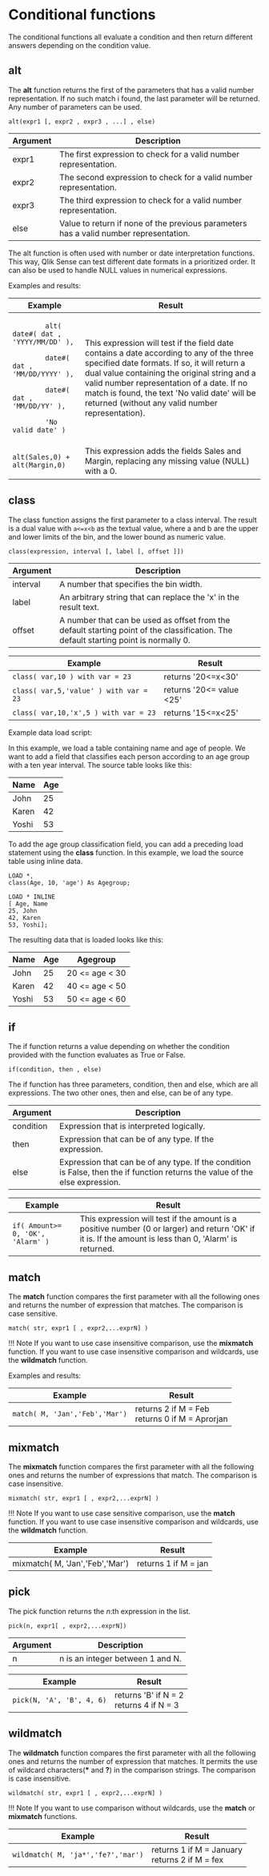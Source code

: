 # Conditional functions

The conditional functions all evaluate a condition and then return different answers depending on the condition value.

## alt

The **alt** function returns the first of the parameters that has a valid number representation. If no such match i
found, the last parameter will be returned. Any number of parameters can be used.

`alt(expr1 [, expr2 , expr3 , ...] , else)`

| Argument | Description                                                                           |
| -------- | ------------------------------------------------------------------------------------- |
| expr1    | The first expression to check for a valid number representation.                      |
| expr2    | The second expression to check for a valid number representation.                     |
| expr3    | The third expression to check for a valid number representation.                      |
| else     | Value to return if none of the previous parameters has a valid number representation. |

The alt function is often used with number or date interpretation functions. This way, Qlik Sense can test different
date formats in a prioritized order. It can also be used to handle NULL values in numerical expressions.

Examples and results:

<table>
<thead>
<tr>
<th>Example</th>
<th>Result</th>
</tr>
</thead>
<tbody>
<tr>
<td>
    <code>
        alt( date#( dat , 'YYYY/MM/DD' ),<br>
        date#( dat , 'MM/DD/YYYY' ),<br>
        date#( dat , 'MM/DD/YY' ),<br>
        'No valid date' )
    </code>
</td>
<td>This expression will test if the field date contains a date according to any of the three specified date formats.
If so, it will return a dual value containing the original string and a valid number representation of a date. If no
match is found, the text 'No valid date' will be returned (without any valid number representation).</td>
</tr>
<tr>
<td><p><code>alt(Sales,0) + alt(Margin,0)</code></p></td>
<td>This expression adds the fields Sales and Margin, replacing any missing value (NULL) with a 0.</td>
</tr>
</tbody>
</table>

## class

The class function assigns the first parameter to a class interval. The result is a dual value with `a<=x<b` as the
textual value, where a and b are the upper and lower limits of the bin, and the lower bound as numeric value.

`class(expression, interval [, label [, offset ]])`

| Argument | Description |
| -------- | ----------- |
| interval | A number that specifies the bin width. |
| label    | An arbitrary string that can replace the 'x' in the result text. |
| offset   | A number that can be used as offset from the default starting point of the classification. The default starting point is normally 0. |

| Example                                | Result                     |
| -------------------------------------- | -------------------------- |
| `class( var,10 ) with var = 23`        | returns '20<=x<30'       |
| `class( var,5,'value' ) with var = 23` | returns '20<= value <25' |
| `class( var,10,'x',5 ) with var = 23`  | returns '15<=x<25'       |

Example data load script:

In this example, we load a table containing name and age of people. We want to add a field that classifies each person
according to an age group with a ten year interval. The source table looks like this:

| Name  | Age |
| ----- | --- |
| John  | 25  |
| Karen | 42  |
| Yoshi | 53  |

To add the age group classification field, you can add a preceding load statement using the  **class** function. In this
example, we load the source table using inline data.

```qlik
LOAD *,
class(Age, 10, 'age') As Agegroup;

LOAD * INLINE
[ Age, Name
25, John
42, Karen
53, Yoshi];
```

The resulting data that is loaded looks like this:

| Name  | Age | Agegroup         |
| ----- | --- | ---------------- |
| John  | 25  | 20 <= age < 30 |
| Karen | 42  | 40 <= age < 50 |
| Yoshi | 53  | 50 <= age < 60 |

## if

The if function returns a value depending on whether the condition provided with the function evaluates as True or False.

`if(condition, then , else)`

The if function has three parameters, condition, then and else, which are all expressions. The two other ones, then and
else, can be of any type.

| Argument  | Description |
| --------- | ----------- |
| condition | Expression that is interpreted logically.                    |
| then      | Expression that can be of any type. If the  expression. |
| else      | Expression that can be of any type. If the condition is False, then the if function returns the value of the else expression. |

| Example            | Result  |
| ------------------ | ------- |
| `if( Amount>= 0, 'OK', 'Alarm' )` | This expression will test if the amount is a positive number (0 or larger) and return 'OK' if it is. If the amount is less than 0, 'Alarm' is returned. |

## match

The **match** function compares the first parameter with all the following ones and returns the number of expression
that matches. The comparison is case sensitive.

`match( str, expr1 [ , expr2,...exprN] )`

!!! Note
    If you want to use case insensitive comparison, use the **mixmatch** function. If you want to use case insensitive
    comparison and wildcards, use the **wildmatch** function.

Examples and results:

| Example | Result |
| ------- | ------ |
| `match( M, 'Jan','Feb','Mar')` | returns 2 if M = Feb <br> returns 0 if M = Aprorjan |

## mixmatch

The **mixmatch** function compares the first parameter with all the following ones and
returns the number of expressions that match. The comparison is case insensitive.

`mixmatch( str, expr1 [ , expr2,...exprN] )`

!!! Note
    If you want to use case sensitive comparison, use the **match** function. If you want to use case insensitive
    comparison and wildcards, use the **wildmatch** function.

| Example                         | Result               |
| ------------------------------- | -------------------- |
| mixmatch( M, 'Jan','Feb','Mar') | returns 1 if M = jan |

## pick

The pick function returns the *n*:th expression in the list.

`pick(n, expr1[ , expr2,...exprN])`

| Argument | Description                      |
| -------- | -------------------------------- |
| n        | n is an integer between 1 and N. |

| Example  | Result |
| -------- | ------ |
| `pick(N, 'A', 'B', 4, 6)` | returns 'B' if N = 2 <br>returns 4 if N = 3 |

## wildmatch

The **wildmatch** function compares the first parameter with all the following ones and returns the number of
expression that matches. It permits the use of wildcard characters(**\*** and **?**) in the comparison strings.
The comparison is case insensitive.

`wildmatch( str, expr1 [ , expr2,...exprN] )`

!!! Note
    If you want to use comparison without wildcards, use the **match** or **mixmatch** functions.

| Example | Result |
| ------- | ------ |
| `wildmatch( M, 'ja*','fe?','mar')` | returns 1 if M = January<br>returns 2 if M = fex |
